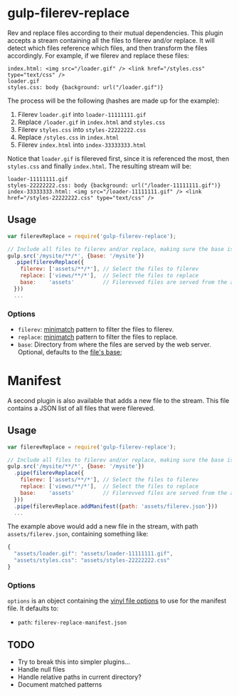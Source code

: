gulp-filerev-replace
====================

Rev and replace files according to their mutual dependencies. This plugin accepts a stream containing all the files to filerev and/or replace. It will detect which files reference which files, and then transform the files accordingly. For example, if we filerev and replace these files:

```
index.html: <img src="/loader.gif" /> <link href="/styles.css" type="text/css" />
loader.gif
styles.css: body {background: url("/loader.gif")}
```

The process will be the following (hashes are made up for the example):

1. Filerev `loader.gif` into `loader-11111111.gif`
2. Replace `/loader.gif` in `index.html` and `styles.css`
3. Filerev `styles.css` into `styles-22222222.css`
4. Replace `/styles.css` in `index.html`
5. Filerev `index.html` into `index-33333333.html`

Notice that `loader.gif` is filereved first, since it is referenced the most, then `styles.css` and finally `index.html`. The resulting stream will be:

```
loader-11111111.gif
styles-22222222.css: body {background: url("/loader-11111111.gif")}
index-33333333.html: <img src="/loader-11111111.gif" /> <link href="/styles-22222222.css" type="text/css" />
```

## Usage

```javascript
var filerevReplace = require('gulp-filerev-replace');

// Include all files to filerev and/or replace, making sure the base is correct
gulp.src('/mysite/**/*', {base: '/mysite'})
  .pipe(filerevReplace({
    filerev: ['assets/**/*'], // Select the files to filerev
    replace: ['views/**/*'],  // Select the files to replace
    base:    'assets'         // Filerevved files are served from the assets directory by the web server
  }))
  ...
```

### Options

- `filerev`: [minimatch](https://github.com/isaacs/minimatch) pattern to filter the files to filerev.
- `replace`: [minimatch](https://github.com/isaacs/minimatch) pattern to filter the files to replace.
- `base`: Directory from where the files are served by the web server. Optional, defaults to the [file's base](https://github.com/gulpjs/gulp/blob/master/docs/API.md#optionsbase);

Manifest
====================

A second plugin is also available that adds a new file to the stream. This file contains a JSON list of all files that were filereved.

## Usage

```javascript
var filerevReplace = require('gulp-filerev-replace');

// Include all files to filerev and/or replace, making sure the base is correct
gulp.src('/mysite/**/*', {base: '/mysite'})
  .pipe(filerevReplace({
    filerev: ['assets/**/*'], // Select the files to filerev
    replace: ['views/**/*'],  // Select the files to replace
    base:    'assets'         // Filerevved files are served from the assets directory by the web server
  }))
  .pipe(filerevReplace.addManifest({path: 'assets/filerev.json'}))
  ...
```

The example above would add a new file in the stream, with path `assets/filerev.json`, containing something like:

```javascript
{
  "assets/loader.gif": "assets/loader-11111111.gif",
  "assets/styles.css": "assets/styles-22222222.css"
}
```

### Options

`options` is an object containing the [vinyl file options](https://github.com/wearefractal/vinyl#file) to use for the manifest file. It defaults to:

- `path`: `filerev-replace-manifest.json`

## TODO

- Try to break this into simpler plugins...
- Handle null files
- Handle relative paths in current directory?
- Document matched patterns
